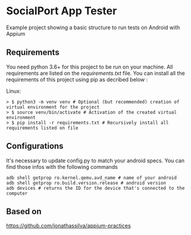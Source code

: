 # SocialPort App Tester
Example project showing a basic structure to run tests on Android with Appium
## Requirements
You need python 3.6+ for this project to be run on your machine.
All requirements are listed on the *requirements.txt* file. You can install all the requirements of this project using pip as decribed below :

Linux:
```
> $ python3 -m venv venv # Optional (but recommended) creation of virtual environment for the project
> $ source venv/bin/activate # Activation of the created virtual environment
> $ pip install -r requirements.txt # Recursively install all requirements listed on file
```

## Configurations
It's necessary to update config.py to match your android specs.
You can find those infos with the following commands
```
adb shell getprop ro.kernel.qemu.avd_name # name of your android
adb shell getprop ro.build.version.release # android version
adb devices # returns the ID for the device that's connected to the computer
```

## Based on
https://github.com/jonathassilva/appium-practices